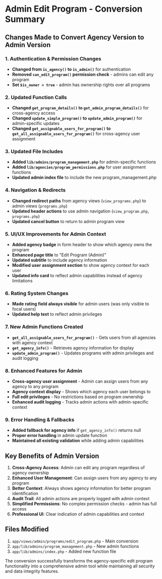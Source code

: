 # Admin Edit Program - Conversion Summary

## Changes Made to Convert Agency Version to Admin Version

### 1. Authentication & Permission Changes

- **Changed from `is_agency()` to `is_admin()`** for authentication
- **Removed `can_edit_program()` permission check** - admins can edit any program
- **Set `$is_owner = true`** - admin has ownership rights over all programs

### 2. Updated Function Calls

- **Changed `get_program_details()` to `get_admin_program_details()`** for cross-agency access
- **Changed `update_simple_program()` to `update_admin_program()`** for admin-specific updates
- **Changed `get_assignable_users_for_program()` to `get_all_assignable_users_for_program()`** for cross-agency user assignment

### 3. Updated File Includes

- **Added `lib/admins/program_management.php`** for admin-specific functions
- **Added `lib/agencies/program_permissions.php`** for user assignment functions
- **Updated admin index file** to include the new program_management.php

### 4. Navigation & Redirects

- **Changed redirect paths** from agency views (`view_programs.php`) to admin views (`programs.php`)
- **Updated header actions** to use admin navigation (`view_program.php`, `programs.php`)
- **Updated cancel button** to return to admin program view

### 5. UI/UX Improvements for Admin Context

- **Added agency badge** in form header to show which agency owns the program
- **Enhanced page title** to "Edit Program (Admin)"
- **Updated subtitle** to include agency information
- **Modified user assignment section** to show agency context for each user
- **Updated info card** to reflect admin capabilities instead of agency limitations

### 6. Rating System Changes

- **Made rating field always visible** for admin users (was only visible to focal users)
- **Updated help text** to reflect admin privileges

### 7. New Admin Functions Created

- **`get_all_assignable_users_for_program()`** - Gets users from all agencies with agency context
- **`get_agency_info()`** - Retrieves agency information for display
- **`update_admin_program()`** - Updates programs with admin privileges and audit logging

### 8. Enhanced Features for Admin

- **Cross-agency user assignment** - Admin can assign users from any agency to any program
- **Agency context display** - Shows which agency each user belongs to
- **Full edit privileges** - No restrictions based on program ownership
- **Enhanced audit logging** - Tracks admin actions with admin-specific context

### 9. Error Handling & Fallbacks

- **Added fallback for agency info** if `get_agency_info()` returns null
- **Proper error handling** in admin update function
- **Maintained all existing validation** while adding admin capabilities

## Key Benefits of Admin Version

1. **Cross-Agency Access**: Admin can edit any program regardless of agency ownership
2. **Enhanced User Management**: Can assign users from any agency to any program
3. **Better Context**: Always shows agency information for better program identification
4. **Audit Trail**: All admin actions are properly logged with admin context
5. **Simplified Permissions**: No complex permission checks - admin has full access
6. **Professional UI**: Clear indication of admin capabilities and context

## Files Modified

1. `app/views/admin/programs/edit_program.php` - Main conversion
2. `app/lib/admins/program_management.php` - New admin functions
3. `app/lib/admins/index.php` - Added new function file

The conversion successfully transforms the agency-specific edit program functionality into a comprehensive admin tool while maintaining all security and data integrity features.
